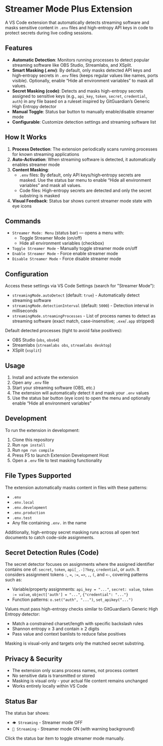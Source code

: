 # Streamer Mode Plus Extension

A VS Code extension that automatically detects streaming software and masks sensitive content in `.env` files and high-entropy API keys in code to protect secrets during live coding sessions.

## Features

- **Automatic Detection**: Monitors running processes to detect popular streaming software like OBS Studio, Streamlabs, and XSplit.
- **Smart Masking (.env)**: By default, only masks detected API keys and high‑entropy secrets in `.env` files (keeps regular values like names, ports visible). Optionally, enable “Hide all environment variables” to mask all values.
- **Secret Masking (code)**: Detects and masks high-entropy secrets assigned to sensitive keys (e.g., `api_key`, `token`, `secret`, `credential`, `auth`) in any file based on a ruleset inspired by GitGuardian’s Generic High Entropy detector
- **Manual Toggle**: Status bar button to manually enable/disable streamer mode
- **Configurable**: Customize detection settings and streaming software list

## How It Works

1. **Process Detection**: The extension periodically scans running processes for known streaming applications
2. **Auto-Activation**: When streaming software is detected, it automatically enables streamer mode
3. **Content Masking**: 
   - `.env` files: By default, only API keys/high‑entropy secrets are masked. Use the status bar menu to enable “Hide all environment variables” and mask all values.
   - Code files: High-entropy secrets are detected and only the secret substring is masked
4. **Visual Feedback**: Status bar shows current streamer mode state with eye icons

## Commands

- `Streamer Mode: Menu` (status bar) — opens a menu with:
  - Toggle Streamer Mode (on/off)
  - Hide all environment variables (checkbox)
- `Toggle Streamer Mode` - Manually toggle streamer mode on/off
- `Enable Streamer Mode` - Force enable streamer mode
- `Disable Streamer Mode` - Force disable streamer mode

## Configuration

Access these settings via VS Code Settings (search for "Streamer Mode"):

- `streamingMode.autoDetect` (default: `true`) - Automatically detect streaming software
- `streamingMode.detectionInterval` (default: `5000`) - Detection interval in milliseconds  
- `streamingMode.streamingProcesses` - List of process names to detect as streaming software (exact match, case-insensitive; `.exe`/`.app` stripped)

Default detected processes (tight to avoid false positives):
- OBS Studio (`obs`, `obs64`)
- Streamlabs (`streamlabs obs`, `streamlabs desktop`)
- XSplit (`xsplit`)

## Usage

1. Install and activate the extension
2. Open any `.env` file
3. Start your streaming software (OBS, etc.) 
4. The extension will automatically detect it and mask your `.env` values
5. Use the status bar button (eye icon) to open the menu and optionally enable “Hide all environment variables”

## Development

To run the extension in development:

1. Clone this repository
2. Run `npm install`
3. Run `npm run compile` 
4. Press F5 to launch Extension Development Host
5. Open a `.env` file to test masking functionality

## File Types Supported

The extension automatically masks content in files with these patterns:
- `.env`
- `.env.local`
- `.env.development`
- `.env.production`
- `.env.test`
- Any file containing `.env.` in the name

Additionally, high-entropy secret masking runs across all open text documents to catch code-side assignments.

## Secret Detection Rules (Code)

The secret detector focuses on assignments where the assigned identifier contains one of: `secret`, `token`, `api[_.-]?key`, `credential`, or `auth`. It considers assignment tokens `:`, `=`, `:=`, `=>`, `,`, `(`, and `<-`, covering patterns such as:

- Variable/property assignments: `api_key = "..."`, `secret: value`, `token := value`, `object['auth'] = "..."`, `{"credential": "..."}`
- Function patterns: `o.set("auth", "...")`, `set_apikey("...")`

Values must pass high-entropy checks similar to GitGuardian’s Generic High Entropy detector:
- Match a constrained charset/length with specific backslash rules
- Shannon entropy ≥ 3 and contain ≥ 2 digits
- Pass value and context banlists to reduce false positives

Masking is visual-only and targets only the matched secret substring.

## Privacy & Security

- The extension only scans process names, not process content
- No sensitive data is transmitted or stored
- Masking is visual only - your actual file content remains unchanged
- Works entirely locally within VS Code

## Status Bar

The status bar shows:
- `👁 Streaming` - Streamer mode OFF
- `🙈 Streaming` - Streamer mode ON (with warning background)

Click the status bar item to toggle streamer mode manually.
